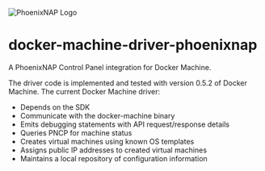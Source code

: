 ![PhoenixNAP Logo](https://phoenixnap.com/wp-content/themes/phoenixnap-v2/img/v2/logo.svg)
# docker-machine-driver-phoenixnap
A PhoenixNAP Control Panel integration for Docker Machine.

The driver code is implemented and tested with version 0.5.2 of Docker Machine.  The current Docker Machine driver:
  - Depends on the SDK
  - Communicate with the docker-machine binary
  - Emits debugging statements with API request/response details
  - Queries PNCP for machine status
  - Creates virtual machines using known OS templates
  - Assigns public IP addresses to created virtual machines
  - Maintains a local repository of configuration information
